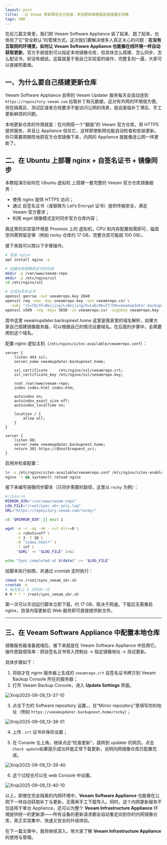 ```yaml
---
layout: post
title: ：让 Veeam 更新既安全又快速：本地更新镜像服务器搭建全攻略
tags: VBR
---
```



在前几篇文章里，我们把 Veeam Software Appliance 装了起来、跑了起来，也体验了它“安全默认”的管理方式。这次我们要解决很多人真正关心的问题：**在没有互联网的环境里，如何让 Veeam Software Appliance 也能像在线环境一样自动获取更新**。官方手册提到可以指定本地镜像仓库，但具体怎么搭建、怎么同步、怎么配证书，却没有细说。这篇就基于我自己实验室的操作，完整复刻一遍，大家可以直接照着做。


## 一、为什么要自己搭建更新仓库

Veeam Software Appliance 自带的 Veeam Updater 服务每天会自动连到 `https://repository.veeam.com` 拉取补丁和元数据，这对有外网的环境很方便。但在隔离区、测试区或者合规要求不能访问公网的场景，就会面临补丁滞后、手工更新麻烦的问题。

本地更新仓库的作用就是：在内网搭一个“翻版”的 Veeam 官方仓库，用 HTTPS 提供服务，并且让 Appliance 信任它，这样即使断网也能自动检查和安装更新。你只需要周期性地把官方仓库镜像下来，内网的 Appliance 就能像连公网一样更新了。


## 二、在 Ubuntu 上部署 nginx + 自签名证书 + 镜像同步

本教程演示如何在 Ubuntu 虚拟机 上搭建一套完整的 Veeam 官方仓库镜像服务：

- 使用 nginx 提供 HTTPS 访问；
- 通过 自签名证书（或替换为 Let’s Encrypt 证书）提供传输安全，满足 Veeam 官方要求；
- 利用 wget 镜像模式定时同步官方仓库内容；

我这里的实验室环境是 Proxmox 上的 虚拟机，CPU 和内存配置按需即可，磁盘空间需预留足够（例如 rocky 仓库约 17 GB，完整仓库可能超 100 GB）。

接下来就可以按以下步骤操作。

```bash
# 安装 nginx
apt install nginx -y

# 创建存放镜像和证书的目录
mkdir -p /var/www/veeam-repo
mkdir -p /etc/nginx/ssl
cd /etc/nginx/ssl

# 生成自签名证书
openssl genrsa -out veeamrepo.key 2048
openssl req -new -key veeamrepo.key -out veeamrepo.csr \
  -subj "/C=CN/ST=Beijing/L=Beijing/O=Lab/OU=IT/CN=veeamupdater.backupnext.home"
openssl x509 -req -days 3650 -in veeamrepo.csr -signkey veeamrepo.key -out veeamrepo.crt
```

其中这里 veeamupdater.backupnext.home 这里是我家里的域名解析，如果大家自己搭建镜像服务器，可以根据自己的情况设置域名。在后面的步骤中，会需要用到这个域名。



配置 nginx 虚拟主机（`/etc/nginx/sites-available/veeamrepo.conf`）：

```nginx
server {
    listen 443 ssl;
    server_name veeamupdater.backupnext.home;

    ssl_certificate     /etc/nginx/ssl/veeamrepo.crt;
    ssl_certificate_key /etc/nginx/ssl/veeamrepo.key;

    root /var/www/veeam-repo;
    index index.html index.htm;

    autoindex on;             
    autoindex_exact_size off;
    autoindex_localtime on;

    location / {
        allow all;
    }
}

server {
    listen 80;
    server_name veeamupdater.backupnext.home;
    return 301 https://$host$request_uri;
}
```

启用并检查配置：

```bash
ln -s /etc/nginx/sites-available/veeamrepo.conf /etc/nginx/sites-enabled/
nginx -t && systemctl reload nginx
```

接下来编写镜像同步脚本（只同步需要的路径，这里以 `rocky` 为例）：

```bash
#!/bin/sh
MIRROR_DIR="/var/www/veeam-repo"
LOG_FILE="/root/sync_vbr_only.log"
URL="https://repository.veeam.com/rocky/"

cd "$MIRROR_DIR" || exit 1

wget -m -c -np -nH --cut-dirs=0 \
     -e robots=off \
     -t 3 -T 30 \
     -R "index.html*" \
     -l inf \
     "$URL" >> "$LOG_FILE" 2>&1

echo "Sync completed at $(date)" >> "$LOG_FILE"
```

给脚本执行权限，并通过 crontab 定时执行：

```bash
chmod +x /root/sync_veeam_vbr.sh
crontab -e
# 每天早上 9 点同步一次
0 9 * * * /root/sync_veeam_vbr.sh
```

第一次可以手动运行脚本立即下载，约 17 GB，取决于网速。下载后无需重启 nginx，目录内容更新后 Web 服务即可直接提供新文件。

---

## 三、在 Veeam Software Appliance 中配置本地仓库

镜像服务器准备就绪后，接下来就是在 Veeam Software Appliance 中启用它。操作思路很简单：把自签名证书导入控制台 → 指定镜像地址 → 测试更新。

具体步骤如下：

1. 将刚才在 nginx 服务器上生成的 `veeamrepo.crt` 自签名证书拷贝到 Veeam Backup Console 所在的服务器；
2. 打开 Veeam Backup Console，进入 **Update Settings** 界面。

![Xnip2025-09-09_13-37-10](https://s2.loli.net/2025/09/09/pXIACFlKvNPoOqD.png)

3. 点击下方的 Software repository 设置，，在“Mirror repository”里填写你的地址（例如 `https://veeamupdater.backupnext.home/rocky`）；

![Xnip2025-09-09_13-38-01](https://s2.loli.net/2025/09/09/hlHxmOBCsk7T4Z5.png)

4. 上传 `.crt` 证书并保存设置；


5. 在 Console 左上角，继续点击“检查更新”，跳转到 updater 的网页。点击`Check update`如果提示成功并能正常下载更新，说明内网镜像仓库已配置完成。

![Xnip2025-09-09_13-39-40](https://s2.loli.net/2025/09/09/57GOvJ9KkzDBAmT.png)



6. 这个过程也可以在 web Console 中设置。

![Xnip2025-09-09_13-40-10](https://s2.loli.net/2025/09/09/KO1kZY2o3WbPfmJ.png)

以上，即便在完全隔离的内网环境中，**Veeam Software Appliance** 也能像在公网下一样自动获取补丁与更新，无需再手工下载导入。同时，这个内网更新服务不仅适用于单台 Appliance，还可以为整个 **Veeam Infrastructure Appliance** 环境提供统一的更新源——所有设备的更新请求都会自动重定向到你的内网镜像仓库，真正实现集中、快速又安全的升级体验。


在下一篇文章中，我将继续深入，带大家了解 **Veeam Infrastructure Appliance** 的使用与管理。
